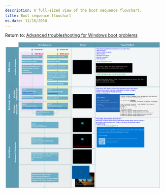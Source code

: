 ```yaml
---
description: A full-sized view of the boot sequence flowchart.
title: Boot sequence flowchart
ms.date: 11/16/2018
---
```


Return to: [Advanced troubleshooting for Windows boot problems](advanced-troubleshooting-boot-problems.md)<br>


![Full-sized boot sequence flowchart](images/boot-sequence.png)

